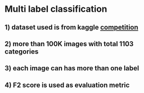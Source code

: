 # Multi label classification

## 1) dataset used is from kaggle [competition](https://www.kaggle.com/c/imet-2019-fgvc6)

## 2) more than 100K images with total 1103 categories

## 3) each image can has more than one label

## 4) F2 score is used as evaluation metric
